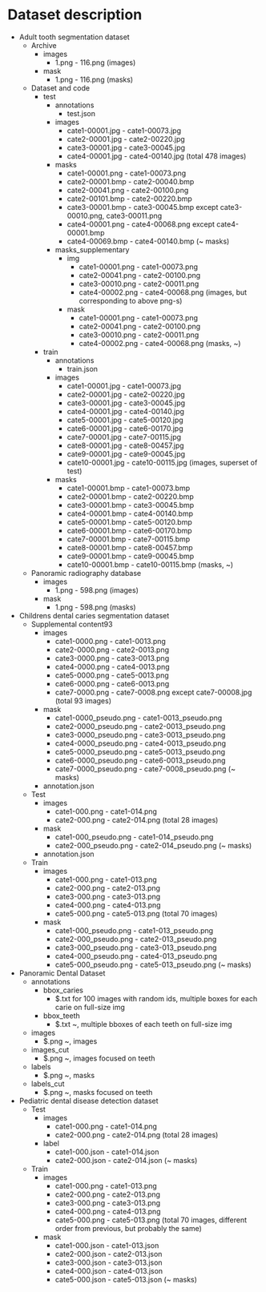# Dataset description

- Adult tooth segmentation dataset
    - Archive
        - images
            - 1.png - 116.png (images)
        - mask
            - 1.png - 116.png (masks)
    - Dataset and code
        - test
            - annotations
                - test.json
            - images
                - cate1-00001.jpg - cate1-00073.jpg
                - cate2-00001.jpg - cate2-00220.jpg
                - cate3-00001.jpg - cate3-00045.jpg
                - cate4-00001.jpg - cate4-00140.jpg (total 478 images)
            - masks
                - cate1-00001.png - cate1-00073.png
                - cate2-00001.bmp - cate2-00040.bmp
                - cate2-00041.png - cate2-00100.png
                - cate2-00101.bmp - cate2-00220.bmp
                - cate3-00001.bmp - cate3-00045.bmp except cate3-00010.png, cate3-00011.png
                - cate4-00001.png - cate4-00068.png except cate4-00001.bmp
                - cate4-00069.bmp - cate4-00140.bmp (~ masks)
            - masks_supplementary
                - img
                    - cate1-00001.png - cate1-00073.png
                    - cate2-00041.png - cate2-00100.png
                    - cate3-00010.png - cate2-00011.png
                    - cate4-00002.png - cate4-00068.png (images, but corresponding to above png-s)
                - mask
                    - cate1-00001.png - cate1-00073.png
                    - cate2-00041.png - cate2-00100.png
                    - cate3-00010.png - cate2-00011.png
                    - cate4-00002.png - cate4-00068.png (masks, ~)
        - train
            - annotations
                - train.json
            - images
                - cate1-00001.jpg - cate1-00073.jpg
                - cate2-00001.jpg - cate2-00220.jpg
                - cate3-00001.jpg - cate3-00045.jpg
                - cate4-00001.jpg - cate4-00140.jpg
                - cate5-00001.jpg - cate5-00120.jpg
                - cate6-00001.jpg - cate6-00170.jpg
                - cate7-00001.jpg - cate7-00115.jpg
                - cate8-00001.jpg - cate8-00457.jpg
                - cate9-00001.jpg - cate9-00045.jpg
                - cate10-00001.jpg - cate10-00115.jpg (images, superset of test)
            - masks
                - cate1-00001.bmp - cate1-00073.bmp
                - cate2-00001.bmp - cate2-00220.bmp
                - cate3-00001.bmp - cate3-00045.bmp
                - cate4-00001.bmp - cate4-00140.bmp
                - cate5-00001.bmp - cate5-00120.bmp
                - cate6-00001.bmp - cate6-00170.bmp
                - cate7-00001.bmp - cate7-00115.bmp
                - cate8-00001.bmp - cate8-00457.bmp
                - cate9-00001.bmp - cate9-00045.bmp
                - cate10-00001.bmp - cate10-00115.bmp (masks, ~)
    - Panoramic radiography database
        - images
            - 1.png - 598.png (images)
        - mask
            - 1.png - 598.png (masks)
- Childrens dental caries segmentation dataset
    - Supplemental content93
        - images
            - cate1-0000.png - cate1-0013.png
            - cate2-0000.png - cate2-0013.png
            - cate3-0000.png - cate3-0013.png
            - cate4-0000.png - cate4-0013.png
            - cate5-0000.png - cate5-0013.png
            - cate6-0000.png - cate6-0013.png
            - cate7-0000.png - cate7-0008.png except cate7-00008.jpg (total 93 images)
        - mask
            - cate1-0000_pseudo.png - cate1-0013_pseudo.png
            - cate2-0000_pseudo.png - cate2-0013_pseudo.png
            - cate3-0000_pseudo.png - cate3-0013_pseudo.png
            - cate4-0000_pseudo.png - cate4-0013_pseudo.png
            - cate5-0000_pseudo.png - cate5-0013_pseudo.png
            - cate6-0000_pseudo.png - cate6-0013_pseudo.png
            - cate7-0000_pseudo.png - cate7-0008_pseudo.png (~ masks)
        - annotation.json
    - Test
        - images
            - cate1-000.png - cate1-014.png
            - cate2-000.png - cate2-014.png (total 28 images)
        - mask
            - cate1-000_pseudo.png - cate1-014_pseudo.png
            - cate2-000_pseudo.png - cate2-014_pseudo.png (~ masks)
        - annotation.json
    - Train
        - images
            - cate1-000.png - cate1-013.png
            - cate2-000.png - cate2-013.png
            - cate3-000.png - cate3-013.png
            - cate4-000.png - cate4-013.png
            - cate5-000.png - cate5-013.png (total 70 images)
        - mask
            - cate1-000_pseudo.png - cate1-013_pseudo.png
            - cate2-000_pseudo.png - cate2-013_pseudo.png
            - cate3-000_pseudo.png - cate3-013_pseudo.png
            - cate4-000_pseudo.png - cate4-013_pseudo.png
            - cate5-000_pseudo.png - cate5-013_pseudo.png (~ masks)
- Panoramic Dental Dataset
    - annotations
        - bbox_caries
            - $.txt for 100 images with random ids, multiple boxes for each carie on full-size img
        - bbox_teeth
            - $.txt ~, multiple bboxes of each teeth on full-size img
    - images
        - $.png ~, images
    - images_cut
        - $.png ~, images focused on teeth
    - labels
        - $.png ~, masks
    - labels_cut
        - $.png ~, masks focused on teeth
- Pediatric dental disease detection dataset
    - Test
        - images
            - cate1-000.png - cate1-014.png
            - cate2-000.png - cate2-014.png (total 28 images)
        - label
            - cate1-000.json - cate1-014.json
            - cate2-000.json - cate2-014.json (~ masks)
    - Train
        - images
            - cate1-000.png - cate1-013.png
            - cate2-000.png - cate2-013.png
            - cate3-000.png - cate3-013.png
            - cate4-000.png - cate4-013.png
            - cate5-000.png - cate5-013.png (total 70 images, different order from previous, but probably the same)
        - mask
            - cate1-000.json - cate1-013.json
            - cate2-000.json - cate2-013.json
            - cate3-000.json - cate3-013.json
            - cate4-000.json - cate4-013.json
            - cate5-000.json - cate5-013.json (~ masks)